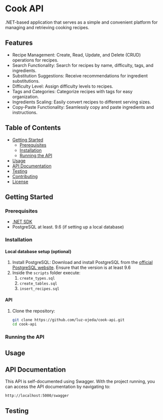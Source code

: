 # Cook API

.NET-based application that serves as a simple and convenient platform for managing and retrieving cooking recipes.

## Features

- Recipe Management: Create, Read, Update, and Delete (CRUD) operations for recipes.
- Search Functionality: Search for recipes by name, difficulty, tags, and ingredients.
- Substitution Suggestions: Receive recommendations for ingredient substitutions.
- Difficulty Level: Assign difficulty levels to recipes.
- Tags and Categories: Categorize recipes with tags for easy organization.
- Ingredients Scaling: Easily convert recipes to different serving sizes.
- Copy-Paste Functionality: Seamlessly copy and paste ingredients and instructions.

## Table of Contents

- [Getting Started](#getting-started)
  - [Prerequisites](#prerequisites)
  - [Installation](#installation)
  - [Running the API](#running-the-api)
- [Usage](#usage)
- [API Documentation](#api-documentation)
- [Testing](#testing)
- [Contributing](#contributing)
- [License](#license)

## Getting Started

### Prerequisites

- [.NET SDK](https://dotnet.microsoft.com/download)
- PostgreSQL at least. 9.6 (if setting up a local database)

### Installation

#### Local database setup (optional)

1. Install PostgreSQL: Download and install PostgreSQL from the [official PostgreSQL website](https://www.postgresql.org/download/). Ensure that the version is at least 9.6
2. Inside the `scripts` folder execute:
   1. `create_types.sql`
   2. `create_tables.sql`
   3. `insert_recipes.sql`

#### API
1. Clone the repository:

   ```bash
   git clone https://github.com/luz-ojeda/cook-api.git
   cd cook-api

### Running the API

## Usage

## API Documentation

This API is self-documented using Swagger. With the project running, you can access the API documentation by navigating to:

`http://localhost:5000/swagger`

## Testing
